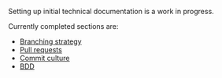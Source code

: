 Setting up initial technical documentation is a work in progress.

Currently completed sections are:
   * [Branching strategy](https://github.com/shyftmoving/technical-documentation/wiki/Branching-strategy)
   * [Pull requests](https://github.com/shyftmoving/technical-documentation/wiki/Pull-Requests)
   * [Commit culture](https://github.com/shyftmoving/technical-documentation/wiki/Commit-culture)
   * [BDD](https://github.com/shyftmoving/technical-documentation/wiki/BDD)